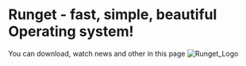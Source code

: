 # Runget - fast, simple, beautiful Operating system!
You can download, watch news and other in this page
![Runget_Logo](https://github.com/user-attachments/assets/f45fa559-1651-42ea-8fc0-352df82c57c1)
